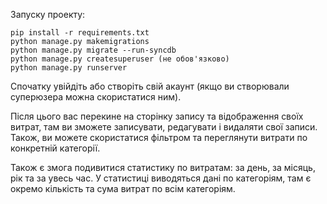 Запуску проекту:
```
pip install -r requirements.txt
python manage.py makemigrations
python manage.py migrate --run-syncdb
python manage.py createsuperuser (не обов'язково)
python manage.py runserver
```
Спочатку увійдіть або створіть свій акаунт (якщо ви створювали суперюзера можна скористатися ним).

Після цього вас перекине на сторінку запису та відображення своїх витрат, там ви зможете записувати, редагувати і видаляти свої записи. Також, ви можете скористатися фільтром та переглянути витрати по конкретній категорії.

Також є змога подивитися статистику по витратам: за день, за місяць, рік та за увесь час. У статистиці виводяться дані по категоріям, там є окремо кількість та сума витрат по всім категоріям.